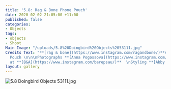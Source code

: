 ```yaml
---
title: '5.8: Rag & Bone Phone Pouch'
date: 2020-02-02 21:05:00 +11:00
published: false
categories:
- Objects
tags:
- objects
- Shoot
Main Image: "/uploads/5.8%20Doingbird%20Objects%2053111.jpg"
Credits Text: "**[rag & bone](https://www.instagram.com/ragandbone/)**Atlas Phone
  Pouch \n\n\nPhotographs **[Anna Pogossova](https://www.instagram.com/annapogossova/)**
  at **[B&A](https://www.instagram.com/barepsau/)**  \nStyling **[Abby Bennett](https://www.instagram.com/bennett_abby/)**"
layout: gallery
---
```


![5.8 Doingbird Objects 53111.jpg](/uploads/5.8%20Doingbird%20Objects%2053111.jpg)